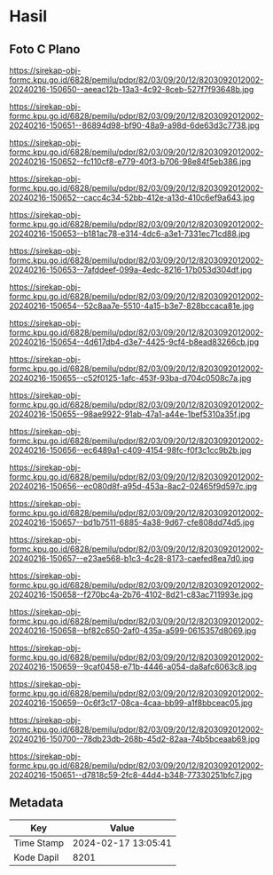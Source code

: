 # Hasil

## Foto C Plano

https://sirekap-obj-formc.kpu.go.id/6828/pemilu/pdpr/82/03/09/20/12/8203092012002-20240216-150650--aeeac12b-13a3-4c92-8ceb-527f7f93648b.jpg

https://sirekap-obj-formc.kpu.go.id/6828/pemilu/pdpr/82/03/09/20/12/8203092012002-20240216-150651--86894d98-bf90-48a9-a98d-6de63d3c7738.jpg

https://sirekap-obj-formc.kpu.go.id/6828/pemilu/pdpr/82/03/09/20/12/8203092012002-20240216-150652--fc110cf8-e779-40f3-b706-98e84f5eb386.jpg

https://sirekap-obj-formc.kpu.go.id/6828/pemilu/pdpr/82/03/09/20/12/8203092012002-20240216-150652--cacc4c34-52bb-412e-a13d-410c6ef9a643.jpg

https://sirekap-obj-formc.kpu.go.id/6828/pemilu/pdpr/82/03/09/20/12/8203092012002-20240216-150653--b181ac78-e314-4dc6-a3e1-7331ec71cd88.jpg

https://sirekap-obj-formc.kpu.go.id/6828/pemilu/pdpr/82/03/09/20/12/8203092012002-20240216-150653--7afddeef-099a-4edc-8216-17b053d304df.jpg

https://sirekap-obj-formc.kpu.go.id/6828/pemilu/pdpr/82/03/09/20/12/8203092012002-20240216-150654--52c8aa7e-5510-4a15-b3e7-828bccaca81e.jpg

https://sirekap-obj-formc.kpu.go.id/6828/pemilu/pdpr/82/03/09/20/12/8203092012002-20240216-150654--4d617db4-d3e7-4425-9cf4-b8ead83266cb.jpg

https://sirekap-obj-formc.kpu.go.id/6828/pemilu/pdpr/82/03/09/20/12/8203092012002-20240216-150655--c52f0125-1afc-453f-93ba-d704c0508c7a.jpg

https://sirekap-obj-formc.kpu.go.id/6828/pemilu/pdpr/82/03/09/20/12/8203092012002-20240216-150655--98ae9922-91ab-47a1-a44e-1bef5310a35f.jpg

https://sirekap-obj-formc.kpu.go.id/6828/pemilu/pdpr/82/03/09/20/12/8203092012002-20240216-150656--ec6489a1-c409-4154-98fc-f0f3c1cc9b2b.jpg

https://sirekap-obj-formc.kpu.go.id/6828/pemilu/pdpr/82/03/09/20/12/8203092012002-20240216-150656--ec080d8f-a95d-453a-8ac2-02465f9d597c.jpg

https://sirekap-obj-formc.kpu.go.id/6828/pemilu/pdpr/82/03/09/20/12/8203092012002-20240216-150657--bd1b7511-6885-4a38-9d67-cfe808dd74d5.jpg

https://sirekap-obj-formc.kpu.go.id/6828/pemilu/pdpr/82/03/09/20/12/8203092012002-20240216-150657--e23ae568-b1c3-4c28-8173-caefed8ea7d0.jpg

https://sirekap-obj-formc.kpu.go.id/6828/pemilu/pdpr/82/03/09/20/12/8203092012002-20240216-150658--f270bc4a-2b76-4102-8d21-c83ac711993e.jpg

https://sirekap-obj-formc.kpu.go.id/6828/pemilu/pdpr/82/03/09/20/12/8203092012002-20240216-150658--bf82c650-2af0-435a-a599-0615357d8069.jpg

https://sirekap-obj-formc.kpu.go.id/6828/pemilu/pdpr/82/03/09/20/12/8203092012002-20240216-150659--9caf0458-e71b-4446-a054-da8afc6063c8.jpg

https://sirekap-obj-formc.kpu.go.id/6828/pemilu/pdpr/82/03/09/20/12/8203092012002-20240216-150659--0c6f3c17-08ca-4caa-bb99-a1f8bbceac05.jpg

https://sirekap-obj-formc.kpu.go.id/6828/pemilu/pdpr/82/03/09/20/12/8203092012002-20240216-150700--78db23db-268b-45d2-82aa-74b5bceaab69.jpg

https://sirekap-obj-formc.kpu.go.id/6828/pemilu/pdpr/82/03/09/20/12/8203092012002-20240216-150651--d7818c59-2fc8-44d4-b348-77330251bfc7.jpg


## Metadata

| Key        | Value               |
| ---------- | ------------------- |
| Time Stamp | 2024-02-17 13:05:41 |
| Kode Dapil | 8201                |



